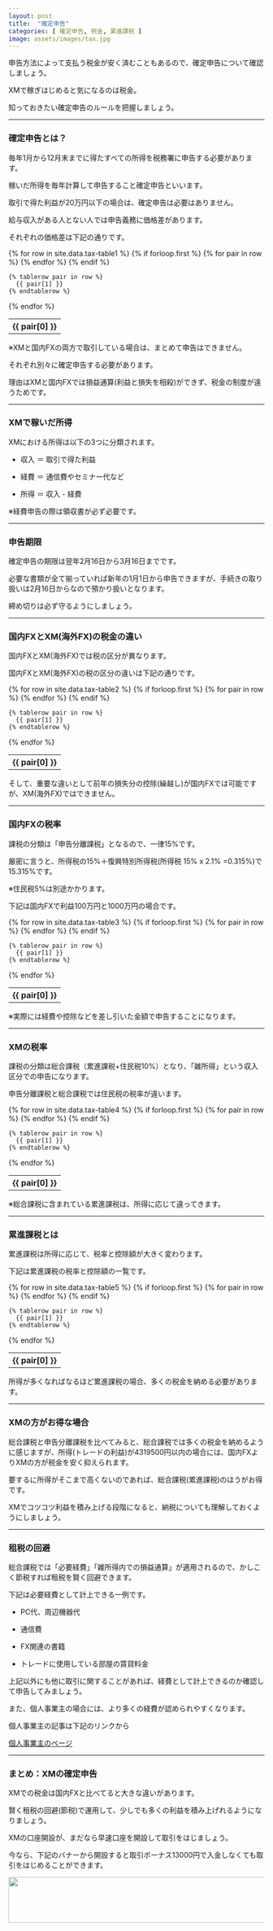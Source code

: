 ```yaml
---
layout: post
title:  "確定申告"
categories: [ 確定申告, 税金, 累進課税 ]
image: assets/images/tax.jpg
---
```


申告方法によって支払う税金が安く済むこともあるので、確定申告について確認しましょう。

XMで稼ぎはじめると気になるのは税金。

知っておきたい確定申告のルールを把握しましょう。

<hr>

### 確定申告とは？

毎年1月から12月末までに得たすべての所得を税務署に申告する必要があります。

稼いだ所得を毎年計算して申告すること確定申告といいます。

取引で得た利益が20万円以下の場合は、確定申告は必要はありません。

給与収入がある人とない人では申告義務に価格差があります。

それぞれの価格差は下記の通りです。

<table>
  {% for row in site.data.tax-table1 %}
    {% if forloop.first %}
    <tr>
      {% for pair in row %}
        <th>{{ pair[0] }}</th>
      {% endfor %}
    </tr>
    {% endif %}

    {% tablerow pair in row %}
      {{ pair[1] }}
    {% endtablerow %}
  {% endfor %}
</table>

※XMと国内FXの両方で取引している場合は、まとめて申告はできません。

それぞれ別々に確定申告する必要があります。

理由はXMと国内FXでは損益通算(利益と損失を相殺)ができず、税金の制度が違うためです。

<hr>

### XMで稼いだ所得

XMにおける所得は以下の3つに分類されます。

- 収入 ＝ 取引で得た利益

- 経費 ＝ 通信費やセミナー代など

- 所得 ＝ 収入 - 経費

※経費申告の際は領収書が必ず必要です。

<hr>

### 申告期限


確定申告の期限は翌年2月16日から3月16日までです。

必要な書類が全て揃っていれば新年の1月1日から申告できますが、手続きの取り扱いは2月16日からなので預かり扱いとなります。

締め切りは必ず守るようにしましょう。


<hr>

### 国内FXとXM(海外FX)の税金の違い


国内FXとXM(海外FX)では税の区分が異なります。

国内FXとXM(海外FX)の税の区分の違いは下記の通りです。

<table>
  {% for row in site.data.tax-table2 %}
    {% if forloop.first %}
    <tr>
      {% for pair in row %}
        <th>{{ pair[0] }}</th>
      {% endfor %}
    </tr>
    {% endif %}

    {% tablerow pair in row %}
      {{ pair[1] }}
    {% endtablerow %}
  {% endfor %}
</table>

そして、重要な違いとして前年の損失分の控除(繰越し)が国内FXでは可能ですが、XM(海外FX)ではできません。

<hr>


### 国内FXの税率

課税の分類は「申告分離課税」となるので、一律15%です。

厳密に言うと、所得税の15%＋復興特別所得税(所得税 15% x 2.1% =0.315%)で15.315%です。

※住民税5%は別途かかります。

下記は国内FXで利益100万円と1000万円の場合です。

<table>
  {% for row in site.data.tax-table3 %}
    {% if forloop.first %}
    <tr>
      {% for pair in row %}
        <th>{{ pair[0] }}</th>
      {% endfor %}
    </tr>
    {% endif %}

    {% tablerow pair in row %}
      {{ pair[1] }}
    {% endtablerow %}
  {% endfor %}
</table>

※実際には経費や控除などを差し引いた金額で申告することになります。



<hr>


### XMの税率

課税の分類は総合課税（累進課税+住民税10%）となり、「雑所得」という収入区分での申告になります。

申告分離課税と総合課税では住民税の税率が違います。

<table>
  {% for row in site.data.tax-table4 %}
    {% if forloop.first %}
    <tr>
      {% for pair in row %}
        <th>{{ pair[0] }}</th>
      {% endfor %}
    </tr>
    {% endif %}

    {% tablerow pair in row %}
      {{ pair[1] }}
    {% endtablerow %}
  {% endfor %}
</table>

※総合課税に含まれている累進課税は、所得に応じて違ってきます。


<hr>


### 累進課税とは

累進課税は所得に応じて、税率と控除額が大きく変わります。

下記は累進課税の税率と控除額の一覧です。

<table>
  {% for row in site.data.tax-table5 %}
    {% if forloop.first %}
    <tr>
      {% for pair in row %}
        <th>{{ pair[0] }}</th>
      {% endfor %}
    </tr>
    {% endif %}

    {% tablerow pair in row %}
      {{ pair[1] }}
    {% endtablerow %}
  {% endfor %}
</table>

所得が多くなればなるほど累進課税の場合、多くの税金を納める必要があります。

<hr>


### XMの方がお得な場合

総合課税と申告分離課税を比べてみると、総合課税では多くの税金を納めるように感じますが、所得(トレードの利益)が4319500円以内の場合には、国内FXよりXMの方が税金を安く抑えられます。

要するに所得がそこまで高くないのであれば、総合課税(累進課税)のほうがお得です。

XMでコツコツ利益を積み上げる段階になると、納税についても理解しておくようにしましょう。

<hr>


### 租税の回避

総合課税では「必要経費」「雑所得内での損益通算」が適用されるので、かしこく節税すれば租税を賢く回避できます。

下記は必要経費として計上できる一例です。

- PC代、周辺機器代

- 通信費

- FX関連の書籍

- トレードに使用している部屋の賃貸料金

上記以外にも他に取引に関することがあれば、経費として計上できるのか確認して申告してみましょう。

また、個人事業主の場合には、より多くの経費が認められやすくなります。

個人事業主の記事は下記のリンクから

<a href="https://gnidart-mx.github.io/%E5%80%8B%E4%BA%BA%E4%BA%8B%E6%A5%AD%E4%B8%BB/">個人事業主のページ</a>

<hr>

### まとめ：XMの確定申告

XMでの税金は国内FXと比べてると大きな違いがあります。

賢く租税の回避(節税)で運用して、少しでも多くの利益を積み上げれるようになりましょう。

XMの口座開設が、まだなら早速口座を開設して取引をはじましょう。

今なら、下記のバナーから開設すると取引ボーナス13000円で入金しなくても取引をはじめることができます。

<a href="https://clicks.affstrack.com/c?m=9257&c=550036" referrerpolicy="no-referrer-when-downgrade"><img src="https://ads.affstrack.com/i/9257?c=550036" width="728" height="90" referrerpolicy="no-referrer-when-downgrade"/></a>